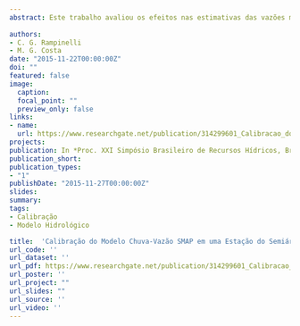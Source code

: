 ```yaml
---
abstract: Este trabalho avaliou os efeitos nas estimativas das vazões médias mensais de uma estação fluivométrica do semiárido nordestino ao se empregar os algoritmos PSO (Particle Swarm Optimization) e AG (Algoritmo Genético), associados ao método de busca local Nelder Mead (1965) para calibração do modelo chuva-vazão SMAP. Verificou-se que ao se gerar a série de vazões para o período de 1963 a 2013 o hidrograma das vazões médias mensais apresenta valores superiores às médias mensais observadas da estação. Foi constatado que no modelo SMAP aplicado a essa bacia do semiárido nordestino os parâmetros CREC, K e EBin se mostraram dispensáveis, podendo o modelo ser calibrado apenas para os parâmetros SAT, PES e TUin. 
 
authors:
- C. G. Rampinelli 
- M. G. Costa
date: "2015-11-22T00:00:00Z"
doi: ""
featured: false
image:
  caption: 
  focal_point: ""
  preview_only: false
links:
- name: 
  url: https://www.researchgate.net/publication/314299601_Calibracao_do_Modelo_Chuva-Vazao_SMAP_em_uma_Estacao_do_Semiarido_Nordestino_com_os_Algoritmos_PSO_AG_e_Nelder_Mead_e_seus_Efeitos_na_Definicao_das_Series_de_Vazoes_Medias_Mensais_Calibration_of_The_S
projects:
publication: In *Proc. XXI Simpósio Brasileiro de Recursos Hídricos, Brasília/DF*
publication_short: 
publication_types:
- "1"
publishDate: "2015-11-27T00:00:00Z"
slides: 
summary:  
tags:
- Calibração
- Modelo Hidrológico

title:  'Calibração do Modelo Chuva-Vazão SMAP em uma Estação do Semiárido Nordestino com os Algoritmos PSO, AG e Nelder Mead e seus Efeitos na Definição das Séries de Vazões Médias Mensais'
url_code: ''
url_dataset: ''
url_pdf: https://www.researchgate.net/publication/314299601_Calibracao_do_Modelo_Chuva-Vazao_SMAP_em_uma_Estacao_do_Semiarido_Nordestino_com_os_Algoritmos_PSO_AG_e_Nelder_Mead_e_seus_Efeitos_na_Definicao_das_Series_de_Vazoes_Medias_Mensais_Calibration_of_The_S
url_poster: ''
url_project: ""
url_slides: ""
url_source: ''
url_video: ''
---
```





